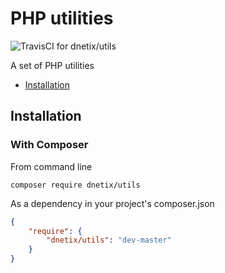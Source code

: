 # PHP utilities

![TravisCI for dnetix/utils](https://travis-ci.org/dnetix/utils.svg)

A set of PHP utilities

* [Installation](#installation)

<a name="installation"></a>
## Installation

### With Composer

From command line
```
composer require dnetix/utils
```
As a dependency in your project's composer.json
```json
{
    "require": {
        "dnetix/utils": "dev-master"
    }
}
```
